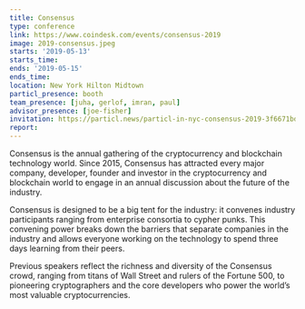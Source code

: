 ```yaml
---
title: Consensus
type: conference
link: https://www.coindesk.com/events/consensus-2019
image: 2019-consensus.jpeg
starts: '2019-05-13'
starts_time:
ends: '2019-05-15'
ends_time:
location: New York Hilton Midtown
particl_presence: booth
team_presence: [juha, gerlof, imran, paul]
advisor_presence: [joe-fisher]
invitation: https://particl.news/particl-in-nyc-consensus-2019-3f6671bd2aa6
report:
---
```


Consensus is the annual gathering of the cryptocurrency and blockchain technology world. Since 2015, Consensus has attracted every major company, developer, founder and investor in the cryptocurrency and blockchain world to engage in an annual discussion about the future of the industry.

Consensus is designed to be a big tent for the industry: it convenes industry participants ranging from enterprise consortia to cypher punks. This convening power breaks down the barriers that separate companies in the industry and allows everyone working on the technology to spend three days learning from their peers.

Previous speakers reflect the richness and diversity of the Consensus crowd, ranging from titans of Wall Street and rulers of the Fortune 500, to pioneering cryptographers and the core developers who power the world’s most valuable cryptocurrencies.
